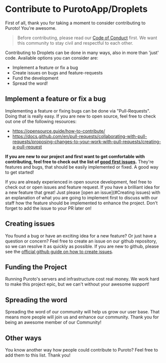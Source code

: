 # Contribute to PurotoApp/Droplets

First of all, thank you for taking a moment to consider contributing to Puroto! You're awesome.

> Before contributing, please read our [Code of Conduct](https://github.com/PurotoApp/Droplets/blob/main/.github/CODE_OF_CONDUCT.md) first. We want this community to stay civil and respectful to each other.

Contributing to Droplets can be done in many ways, also in more than 'just' code. Available options you can consider are:

- Implement a feature or fix a bug
- Create issues on bugs and feature-requests
- Fund the development
- Spread the word!

## Implement a feature or fix a bug

Implementing a feature or fixing bugs can be done via "Pull-Requests". Doing that is really easy. If you are new to open source, feel free to check out one of the following resources:

- https://opensource.guide/how-to-contribute/
- https://docs.github.com/en/pull-requests/collaborating-with-pull-requests/proposing-changes-to-your-work-with-pull-requests/creating-a-pull-request

**If you are new to our project and first want to get comfortable with contributing, feel free to check out the list of [good first issues](https://github.com/PurotoApp/Droplets/labels/good%20first%20issue).** They're features and bugs, that should be easily implemented or fixed. A good way to get started!

If you are already experienced in open source development, feel free to check out or open issues and feature request. If you have a brilliant idea for a new feature that great! Just please [open an issue](#Creating issues) with an explanation of what you are going to implement first to discuss with our staff how the feature should be implemented to enhance the project. Don't forget to add the issue to your PR later on!

## Creating issues

You found a bug or have an exciting idea for a new feature? Or just have a question or concern? Feel free to create an issue on our github repository, so we can resolve it as quickly as possible. If you are new to github, please see the [official github guide on how to create issues](https://docs.github.com/en/issues/tracking-your-work-with-issues/creating-an-issue).

## Funding the Project

Running Puroto's servers and infrastructure cost real money. We work hard to make this project epic, but we can't without your awesome support!

## Spreading the word

Spreading the word of our community will help us grow our user base. That means more people will join us and enhance our community. Thank you for being an awesome member of our Community!

## Other ways

You know another way how people could contribute to Puroto? Feel free to add them to this list. Thank you!